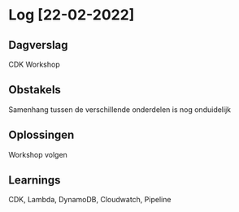 # Log [22-02-2022]

## Dagverslag
CDK Workshop

## Obstakels
Samenhang tussen de verschillende onderdelen is nog onduidelijk

## Oplossingen
Workshop volgen

## Learnings
CDK, Lambda, DynamoDB, Cloudwatch, Pipeline